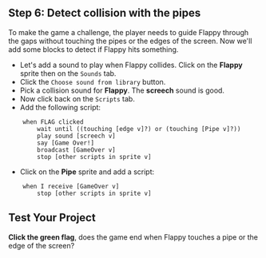 ## **Step 6:** Detect collision with the pipes

To make the game a challenge, the player needs to guide Flappy through the gaps without touching the pipes or the edges of the screen. Now we'll add some blocks to detect if Flappy hits something.



+ Let's add a sound to play when Flappy collides. Click on the **Flappy** sprite then on the `Sounds` tab.
+ Click the `Choose sound from library` button.
+ Pick a collision sound for **Flappy**. The **screech** sound is good.
+ Now click back on the `Scripts` tab.
+ Add the following script:
```blocks
    when FLAG clicked
        wait until ((touching [edge v]?) or (touching [Pipe v]?))
        play sound [screech v]
        say [Game Over!]
        broadcast [GameOver v]
        stop [other scripts in sprite v]
```
+ Click on the **Pipe** sprite and add a script:
```blocks
    when I receive [GameOver v]
        stop [other scripts in sprite v]
```

## Test Your Project

__Click the green flag__, does the game end when Flappy touches a pipe or the edge of the screen?



